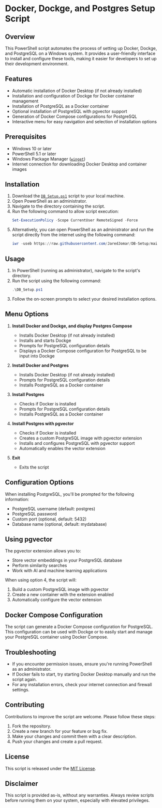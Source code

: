 # Docker, Dockge, and Postgres Setup Script

## Overview

This PowerShell script automates the process of setting up Docker, Dockge, and PostgreSQL on a Windows system. It provides a user-friendly interface to install and configure these tools, making it easier for developers to set up their development environment.

## Features

- Automatic installation of Docker Desktop (if not already installed)
- Installation and configuration of Dockge for Docker container management
- Installation of PostgreSQL as a Docker container
- Optional installation of PostgreSQL with pgvector support
- Generation of Docker Compose configurations for PostgreSQL
- Interactive menu for easy navigation and selection of installation options

## Prerequisites

- Windows 10 or later
- PowerShell 5.1 or later
- Windows Package Manager ([`winget`](command:_github.copilot.openSymbolFromReferences?%5B%22%22%2C%5B%7B%22uri%22%3A%7B%22scheme%22%3A%22file%22%2C%22authority%22%3A%22%22%2C%22path%22%3A%22%2Fc%3A%2FUsers%2FJared%2FDocuments%2FGithub%2FCollege%2FDB-Setup%2Freadme.md%22%2C%22query%22%3A%22%22%2C%22fragment%22%3A%22%22%7D%2C%22pos%22%3A%7B%22line%22%3A18%2C%22character%22%3A28%7D%7D%5D%2C%224248ac77-1e3d-4ddf-9c80-64d232577d4b%22%5D "Go to definition"))
- Internet connection for downloading Docker Desktop and container images

## Installation

1. Download the [`DB_Setup.ps1`](command:_github.copilot.openRelativePath?%5B%7B%22scheme%22%3A%22file%22%2C%22authority%22%3A%22%22%2C%22path%22%3A%22%2Fc%3A%2FUsers%2FJared%2FDocuments%2FGithub%2FCollege%2FDB-Setup%2FDB_Setup.ps1%22%2C%22query%22%3A%22%22%2C%22fragment%22%3A%22%22%7D%2C%224248ac77-1e3d-4ddf-9c80-64d232577d4b%22%5D "c:\Users\Jared\Documents\Github\College\DB-Setup\DB_Setup.ps1") script to your local machine.
2. Open PowerShell as an administrator.
3. Navigate to the directory containing the script.
4. Run the following command to allow script execution:
   ```powershell
   Set-ExecutionPolicy -Scope CurrentUser RemoteSigned -Force
   ```
5. Alternatively, you can open PowerShell as an administrator and run the script directly from the internet using the following command:
   ```powershell
   iwr -useb https://raw.githubusercontent.com/JaredJomar/DB-Setup/main/DB_Setup.ps1 | iex
   ```

## Usage

1. In PowerShell (running as administrator), navigate to the script's directory.
2. Run the script using the following command:
   ```powershell
   .\DB_Setup.ps1
   ```
3. Follow the on-screen prompts to select your desired installation options.

## Menu Options

1. **Install Docker and Dockge, and display Postgres Compose**
   - Installs Docker Desktop (if not already installed)
   - Installs and starts Dockge
   - Prompts for PostgreSQL configuration details
   - Displays a Docker Compose configuration for PostgreSQL to be input into Dockge

2. **Install Docker and Postgres**
   - Installs Docker Desktop (if not already installed)
   - Prompts for PostgreSQL configuration details
   - Installs PostgreSQL as a Docker container

3. **Install Postgres**
   - Checks if Docker is installed
   - Prompts for PostgreSQL configuration details
   - Installs PostgreSQL as a Docker container

4. **Install Postgres with pgvector**
   - Checks if Docker is installed
   - Creates a custom PostgreSQL image with pgvector extension
   - Installs and configures PostgreSQL with pgvector support
   - Automatically enables the vector extension

5. **Exit**
   - Exits the script

## Configuration Options

When installing PostgreSQL, you'll be prompted for the following information:

- PostgreSQL username (default: postgres)
- PostgreSQL password
- Custom port (optional, default: 5432)
- Database name (optional, default: mydatabase)

## Using pgvector

The pgvector extension allows you to:
- Store vector embeddings in your PostgreSQL database
- Perform similarity searches
- Work with AI and machine learning applications

When using option 4, the script will:
1. Build a custom PostgreSQL image with pgvector
2. Create a new container with the extension enabled
3. Automatically configure the vector extension

## Docker Compose Configuration

The script can generate a Docker Compose configuration for PostgreSQL. This configuration can be used with Dockge or to easily start and manage your PostgreSQL container using Docker Compose.

## Troubleshooting

- If you encounter permission issues, ensure you're running PowerShell as an administrator.
- If Docker fails to start, try starting Docker Desktop manually and run the script again.
- For any installation errors, check your internet connection and firewall settings.

## Contributing

Contributions to improve the script are welcome. Please follow these steps:

1. Fork the repository.
2. Create a new branch for your feature or bug fix.
3. Make your changes and commit them with a clear description.
4. Push your changes and create a pull request.

## License

This script is released under the [MIT License](https://choosealicense.com/licenses/mit/).

## Disclaimer

This script is provided as-is, without any warranties. Always review scripts before running them on your system, especially with elevated privileges.